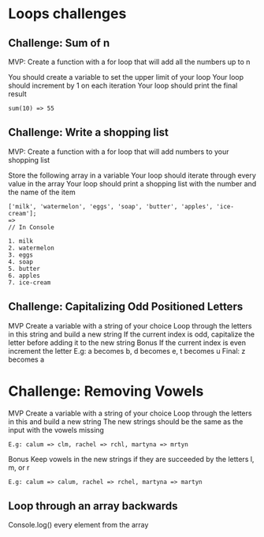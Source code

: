 # Loops challenges

## Challenge: Sum of n

MVP:
Create a function with a for loop that will add all the numbers up to n

You should create a variable to set the upper limit of your loop
Your loop should increment by 1 on each iteration
Your loop should print the final result

```
sum(10) => 55
```

## Challenge: Write a shopping list

MVP:
Create a function with a for loop that will add numbers to your shopping list

Store the following array in a variable
Your loop should iterate through every value in the array
Your loop should print a shopping list with the number and the name of the item

```
['milk', 'watermelon', 'eggs', 'soap', 'butter', 'apples', 'ice-cream'];
=>
// In Console

1. milk
2. watermelon
3. eggs
4. soap
5. butter
6. apples
7. ice-cream
```

## Challenge: Capitalizing Odd Positioned Letters

MVP
Create a variable with a string of your choice
Loop through the letters in this string and build a new string
If the current index is odd, capitalize the letter before adding it to the new string
Bonus
If the current index is even increment the letter
E.g: a becomes b, d becomes e, t becomes u
Final: z becomes a

# Challenge: Removing Vowels

MVP
Create a variable with a string of your choice
Loop through the letters in this and build a new string
The new strings should be the same as the input with the vowels missing

```
E.g: calum => clm, rachel => rchl, martyna => mrtyn
```

Bonus
Keep vowels in the new strings if they are succeeded by the letters l, m, or r

```
E.g: calum => calum, rachel => rchel, martyna => martyn
```

## Loop through an array backwards

Console.log() every element from the array
